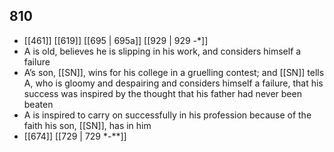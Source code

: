 ## 810
- [[461]] [[619]] [[695 | 695a]] [[929 | 929 -*]] 
- A is old, believes he is slipping in his work, and considers himself a failure
- A’s son, [[SN]], wins for his college in a gruelling contest; and [[SN]] tells A, who is gloomy and despairing and considers himself a failure, that his success was inspired by the thought that his father had never been beaten
- A is inspired to carry on successfully in his profession because of the faith his son, [[SN]], has in him
- [[674]] [[729 | 729 *-**]] 

